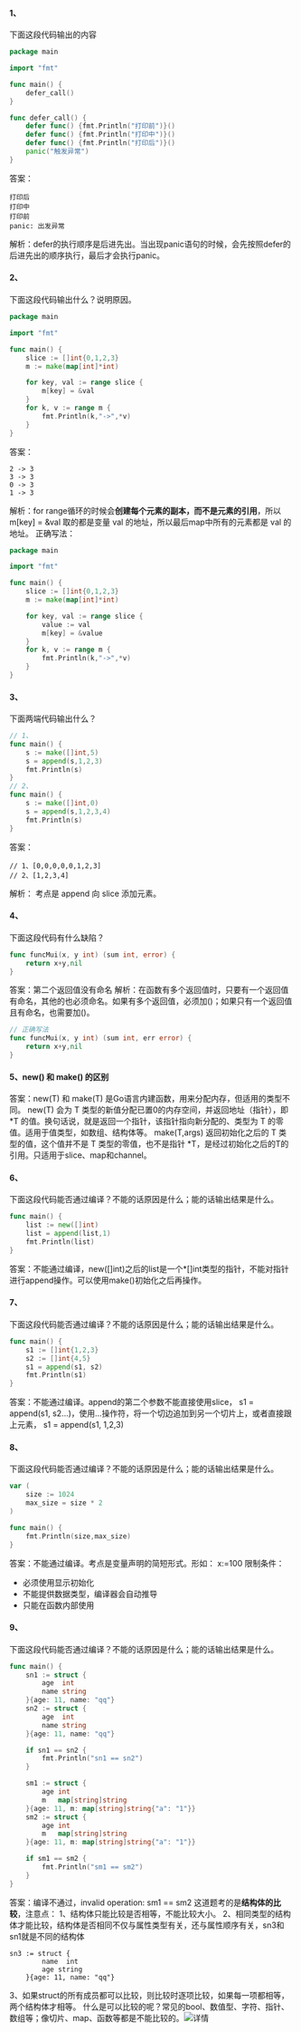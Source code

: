 #### 1、
下面这段代码输出的内容
```go
package main

import "fmt"

func main() {
	defer_call()
}

func defer_call() {
	defer func() {fmt.Println("打印前")}()
	defer func() {fmt.Println("打印中")}()
	defer func() {fmt.Println("打印后")}()
	panic("触发异常")
}
```
答案：
```
打印后
打印中
打印前
panic: 出发异常
```
解析：defer的执行顺序是后进先出。当出现panic语句的时候，会先按照defer的后进先出的顺序执行，最后才会执行panic。

#### 2、
下面这段代码输出什么？说明原因。
```go
package main

import "fmt"

func main() {
	slice := []int{0,1,2,3}
	m := make(map[int]*int)

	for key, val := range slice {
		m[key] = &val
	}
	for k, v := range m {
		fmt.Println(k,"->",*v)
	}
}
```
答案：
```
2 -> 3
3 -> 3
0 -> 3
1 -> 3
```
解析：for range循环的时候会**创建每个元素的副本，而不是元素的引用**，所以 m[key] = &val 取的都是变量 val 的地址，所以最后map中所有的元素都是 val 的地址。
正确写法：
```go
package main

import "fmt"

func main() {
	slice := []int{0,1,2,3}
	m := make(map[int]*int)

	for key, val := range slice {
		value := val
		m[key] = &value
	}
	for k, v := range m {
		fmt.Println(k,"->",*v)
	}
}
```

#### 3、
下面两端代码输出什么？
```go
// 1、
func main() {
	s := make([]int,5)
	s = append(s,1,2,3)
	fmt.Println(s)
}
// 2、
func main() {
	s := make([]int,0)
	s = append(s,1,2,3,4)
	fmt.Println(s)
}
```
答案：
```
// 1、[0,0,0,0,0,1,2,3]
// 2、[1,2,3,4]
```
解析：
考点是 append 向 slice 添加元素。

#### 4、
下面这段代码有什么缺陷？
```go
func funcMui(x, y int) (sum int, error) {
	return x+y,nil
}
```
答案：第二个返回值没有命名
解析：在函数有多个返回值时，只要有一个返回值有命名，其他的也必须命名。如果有多个返回值，必须加()；如果只有一个返回值且有命名，也需要加()。
```go
// 正确写法
func funcMui(x, y int) (sum int, err error) {
	return x+y,nil
}
```

#### 5、new() 和 make() 的区别
答案：new(T) 和 make(T) 是Go语言内建函数，用来分配内存，但适用的类型不同。
new(T) 会为 T 类型的新值分配已置0的内存空间，并返回地址（指针），即 *T 的值。换句话说，就是返回一个指针，该指针指向新分配的、类型为 T 的零值。适用于值类型，如数组、结构体等。
make(T,args) 返回初始化之后的 T 类型的值，这个值并不是 T 类型的零值，也不是指针 *T，是经过初始化之后的T的引用。只适用于slice、map和channel。

#### 6、
下面这段代码能否通过编译？不能的话原因是什么；能的话输出结果是什么。
```go
func main() {
	list := new([]int)
	list = append(list,1)
	fmt.Println(list)
}
```  
答案：不能通过编译，new([]int)之后的list是一个*[]int类型的指针，不能对指针进行append操作。可以使用make()初始化之后再操作。

#### 7、
下面这段代码能否通过编译？不能的话原因是什么；能的话输出结果是什么。
```go
func main() {
	s1 := []int{1,2,3}
	s2 := []int{4,5}
	s1 = append(s1, s2)
	fmt.Println(s1)
}
```
答案：不能通过编译。append的第二个参数不能直接使用slice，	s1 = append(s1, s2...)，使用...操作符，将一个切边追加到另一个切片上，或者直接跟上元素，	s1 = append(s1, 1,2,3)

#### 8、
下面这段代码能否通过编译？不能的话原因是什么；能的话输出结果是什么。
```go
var (
	size := 1024
	max_size = size * 2
)

func main() {
	fmt.Println(size,max_size)
}
```
答案：不能通过编译。考点是变量声明的简短形式。形如：
x:=100  限制条件：
- 必须使用显示初始化
- 不能提供数据类型，编译器会自动推导
- 只能在函数内部使用

#### 9、
下面这段代码能否通过编译？不能的话原因是什么；能的话输出结果是什么。
```go
func main() {
	sn1 := struct {
		age  int
		name string
	}{age: 11, name: "qq"}
	sn2 := struct {
		age  int
		name string
	}{age: 11, name: "qq"}

	if sn1 == sn2 {
		fmt.Println("sn1 == sn2")
	}

	sm1 := struct {
		age int
		m   map[string]string
	}{age: 11, m: map[string]string{"a": "1"}}
	sm2 := struct {
		age int
		m   map[string]string
	}{age: 11, m: map[string]string{"a": "1"}}

	if sm1 == sm2 {
		fmt.Println("sm1 == sm2")
	}
}
```
答案：编译不通过，invalid operation: sm1 == sm2
这道题考的是**结构体的比较**，注意点：
1、结构体只能比较是否相等，不能比较大小。
2、相同类型的结构体才能比较，结构体是否相同不仅与属性类型有关，还与属性顺序有关，sn3和sn1就是不同的结构体
```
sn3 := struct {
		name  int
		age string
	}{age: 11, name: "qq"}
```
3、如果struct的所有成员都可以比较，则比较时逐项比较，如果每一项都相等，两个结构体才相等。
什么是可以比较的呢？常见的bool、数值型、字符、指针、数组等；像切片、map、函数等都是不能比较的。![详情](http://docs.studygolang.com/ref/spec#Comparison_operators)